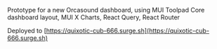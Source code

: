 Prototype for a new Orcasound dashboard, using MUI Toolpad Core dashboard layout, MUI X Charts, React Query, React Router

Deployed to [https://quixotic-cub-666.surge.sh](https://quixotic-cub-666.surge.sh)
